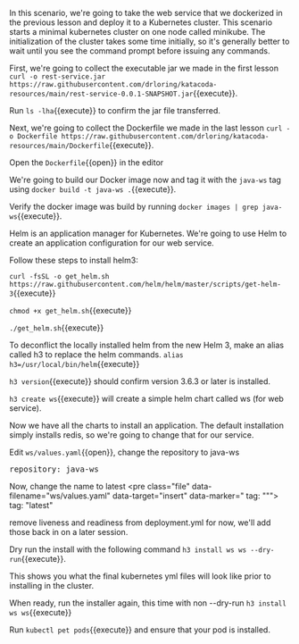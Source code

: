 In this scenario, we're going to take the web service that we dockerized in the previous lesson and deploy it to a Kubernetes cluster.  This scenario starts a minimal kubernetes cluster on one node called minikube.  The initialization of the cluster takes some time initially, so it's generally better to wait until you see the command prompt before issuing any commands.

First, we're going to collect the executable jar we made in the first lesson `curl -o rest-service.jar https://raw.githubusercontent.com/drloring/katacoda-resources/main/rest-service-0.0.1-SNAPSHOT.jar`{{execute}}.

Run `ls -lha`{{execute}} to confirm the jar file transferred.  

Next, we're going to collect the Dockerfile we made in the last lesson `curl -o Dockerfile https://raw.githubusercontent.com/drloring/katacoda-resources/main/Dockerfile`{{execute}}.

Open the `Dockerfile`{{open}} in the editor 

We're going to build our Docker image now and tag it with the `java-ws` tag using `docker build -t java-ws .`{{execute}}.  

Verify the docker image was build by running `docker images | grep java-ws`{{execute}}. 

Helm is an application manager for Kubernetes.  We're going to use Helm to create an application configuration for our web service.

Follow these steps to install helm3:

`curl -fsSL -o get_helm.sh https://raw.githubusercontent.com/helm/helm/master/scripts/get-helm-3`{{execute}}

`chmod +x get_helm.sh`{{execute}}

`./get_helm.sh`{{execute}}

To deconflict the locally installed helm from the new Helm 3, make an alias called h3 to replace the helm commands.
`alias h3=/usr/local/bin/helm`{{execute}}

`h3 version`{{execute}} should confirm version 3.6.3 or later is installed.

`h3 create ws`{{execute}} will create a simple helm chart called ws (for web service).

Now we have all the charts to install an application.  The default installation simply installs redis, so we're going to change that for our service.

Edit `ws/values.yaml`{{open}}, change the repository to java-ws <pre class="file" data-filename="ws/values.yaml" data-target="insert" data-marker="  repository: nginx">  repository: java-ws</pre>

Now, change the name to latest <pre class="file" data-filename="ws/values.yaml" data-target="insert" data-marker="   tag: \"\"">   tag: "latest"</pre>

remove liveness and readiness from deployment.yml for now, we'll add those back in on a later session.

Dry run the install with the following command `h3 install ws ws --dry-run`{{execute}}.

This shows you what the final kubernetes yml files will look like prior to installing in the cluster.

When ready, run the installer again, this time with non --dry-run `h3 install ws ws`{{execute}}

Run `kubectl pet pods`{{execute}} and ensure that your pod is installed. 





